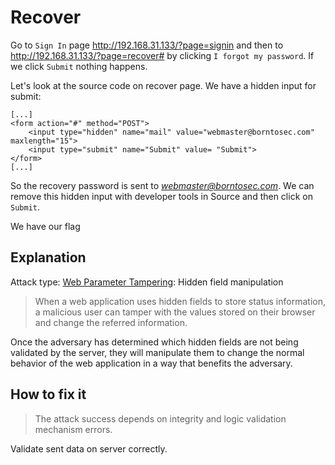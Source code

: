 # Recover

Go to `Sign In` page <http://192.168.31.133/?page=signin> and then to <http://192.168.31.133/?page=recover#> by clicking `I forgot my password`. If we click `Submit` nothing happens.

Let's look at the source code on recover page. We have a hidden input for submit:

```
[...]
<form action="#" method="POST">
	<input type="hidden" name="mail" value="webmaster@borntosec.com" maxlength="15">
	<input type="submit" name="Submit" value= "Submit">
</form>
[...]
```

So the recovery password is sent to *webmaster@borntosec.com*.
We can remove this hidden input with developer tools in Source and then click on `Submit`.

We have our flag

## Explanation

Attack type: [Web Parameter Tampering](https://owasp.org/www-community/attacks/Web_Parameter_Tampering): Hidden field manipulation

> When a web application uses hidden fields to store status information, a malicious user can tamper with the values stored on their browser and change the referred information.

Once the adversary has determined which hidden fields are not being validated by the server, they will manipulate them to change the normal behavior of the web application in a way that benefits the adversary.

## How to fix it

> The attack success depends on integrity and logic validation mechanism errors.

Validate sent data on server correctly.